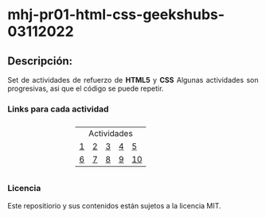 # mhj-pr01-html-css-geekshubs-03112022

## Descripción:

<div style="text-align:justify">
Set de actividades de refuerzo de <b>HTML5</b> y <b>CSS</b>
Algunas actividades son progresivas, asi que el código se puede repetir.
</div>

### Links para cada actividad

<table style=" margin: auto; width: 50%; padding: 10px;">
    <tr>
        <td colspan="5" style="text-align:center">Actividades</td>
    </tr>
    <tr>
        <td> <a href="https://mikiexe.github.io/mhj-pr01-html-css-geekshubs-03112022/ACT01/act1.html">1</a></td>
        <td> <a href="https://mikiexe.github.io/mhj-pr01-html-css-geekshubs-03112022/ACT02/act2.html">2</a> </td>
        <td> <a href="https://mikiexe.github.io/mhj-pr01-html-css-geekshubs-03112022/ACT03/platosemana.html">3</a> </td>
        <td> <a href="https://mikiexe.github.io/mhj-pr01-html-css-geekshubs-03112022/ACT04/platosemana.html">4</a> </td>
        <td> <a href="https://mikiexe.github.io/mhj-pr01-html-css-geekshubs-03112022/ACT05/postresemana.html">5</a> </td>
    </tr>
    <tr>
        <td> <a href="https://mikiexe.github.io/mhj-pr01-html-css-geekshubs-03112022/ACT06/parquenatural/index.html">6</a> </td>
        <td> <a href="https://mikiexe.github.io/mhj-pr01-html-css-geekshubs-03112022/ACT07/parquenatural/index.html">7</a> </td>
        <td> <a href="https://mikiexe.github.io/mhj-pr01-html-css-geekshubs-03112022/ACT08/parquenatural/index.html">8</a> </td>
        <td> <a href="https://mikiexe.github.io/mhj-pr01-html-css-geekshubs-03112022/ACT09/parquenatural/index.html">9</a> </td>
        <td> <a href="https://mikiexe.github.io/mhj-pr01-html-css-geekshubs-03112022/ACT10/parquenatural/index.html">10</a> </td>
    </tr>
</table>

### Licencia

Este repositiorio y sus contenidos están sujetos a la licencia MIT.
